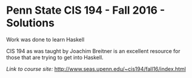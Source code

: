 # Penn State CIS 194 - Fall 2016 - Solutions

Work was done to learn Haskell

CIS 194 as was taught by Joachim Breitner is an excellent resource for those
that are trying to get into Haskell.

*Link to course site:* http://www.seas.upenn.edu/~cis194/fall16/index.html
